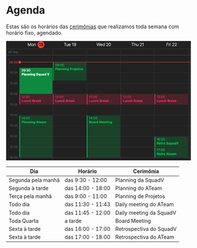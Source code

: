 # Agenda

Estas são os horários das [cerimônias](./ceremonies.md) que realizamos toda semana com horário fixo, agendado.

![calendar example](./assets/calendar.png)

| Dia                | Horário           | Cerimônia                      |
| ------------------ | ----------------- | ------------------------------ |
| Segunda pela manhã | das 9:30 - 12:00  | Planning da SquadV             |
| Segunda à tarde    | das 14:00 - 18:00 | Planning do ATeam              |
| Terça pela manhã   | das 9:00 - 11:00  | Planning de Projetos           |
| Todo dia           | das 11:30 - 11:43 | Daily meeting do ATeam         |
| Todo dia           | das 11:45 - 12:00 | Daily meeting da SquadV        |
| Toda Quarta        | a tarde           | Board Meeting                  |
| Sexta à tarde      | das 16:00 - 17:00 | Retrospectiva do SquadV        |
| Sexta à tarde      | das 17:00 - 18:00 | Retrospectiva do ATeam         |


